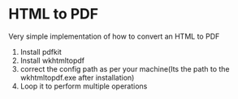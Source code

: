 HTML to PDF 
=========

Very simple implementation of how to convert an HTML to PDF

1. Install pdfkit
2. Install wkhtmltopdf
3. correct the config path as per your machine(Its the path to the wkhtmltopdf.exe after installation)
4. Loop it to perform multiple operations
